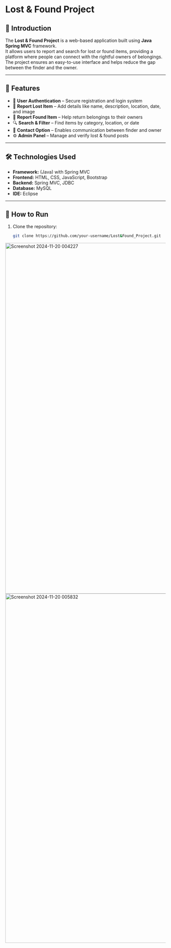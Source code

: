 # Lost & Found Project

## 📌 Introduction
The **Lost & Found Project** is a web-based application built using **Java Spring MVC** framework.  
It allows users to report and search for lost or found items, providing a platform where people can connect with the rightful owners of belongings.  
The project ensures an easy-to-use interface and helps reduce the gap between the finder and the owner.

---

## 🎯 Features
- 🔑 **User Authentication** – Secure registration and login system  
- 📝 **Report Lost Item** – Add details like name, description, location, date, and image  
- 📝 **Report Found Item** – Help return belongings to their owners  
- 🔍 **Search & Filter** – Find items by category, location, or date  
- 📩 **Contact Option** – Enables communication between finder and owner  
- ⚙️ **Admin Panel** – Manage and verify lost & found posts  

---

## 🛠️ Technologies Used
- **Framework:** (Java) with Spring MVC
- **Frontend:** HTML, CSS, JavaScript, Bootstrap  
- **Backend:** Spring MVC, JDBC  
- **Database:** MySQL  
- **IDE:** Eclipse  

---

## 🚀 How to Run
1. Clone the repository:  
   ```bash
   git clone https://github.com/your-username/Lost&Found_Project.git
<img width="2521" height="1099" alt="Screenshot 2024-11-20 004227" src="https://github.com/user-attachments/assets/f9ab7670-be59-4f40-b511-d63d58461e8d" />
<img width="2510" height="1095" alt="Screenshot 2024-11-20 005832" src="https://github.com/user-attachments/assets/1d59979a-3495-48fb-b29d-b7ad95014ffe" />


